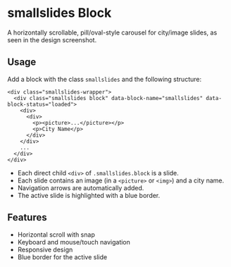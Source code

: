 # smallslides Block

A horizontally scrollable, pill/oval-style carousel for city/image slides, as seen in the design screenshot.

## Usage

Add a block with the class `smallslides` and the following structure:

```
<div class="smallslides-wrapper">
  <div class="smallslides block" data-block-name="smallslides" data-block-status="loaded">
    <div>
      <div>
        <p><picture>...</picture></p>
        <p>City Name</p>
      </div>
    </div>
    ...
  </div>
</div>
```

- Each direct child `<div>` of `.smallslides.block` is a slide.
- Each slide contains an image (in a `<picture>` or `<img>`) and a city name.
- Navigation arrows are automatically added.
- The active slide is highlighted with a blue border.

## Features
- Horizontal scroll with snap
- Keyboard and mouse/touch navigation
- Responsive design
- Blue border for the active slide 